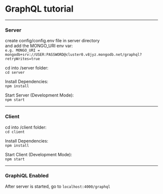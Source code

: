 # GraphQL tutorial

---

### Server

create config/config.env file in server directory     
and add the MONGO_URI env var:      
`e.g. MONGO_URI = mongodb+srv://USER:PASSWORD@cluster0.v8jyz.mongodb.net/graphql?retryWrites=true`

cd into /server folder:  
`cd server`

Install Dependencies:  
`npm install`

Start Server (Development Mode):  
`npm start`

---

### Client

cd into /client folder:  
`cd client`

Install Dependencies:  
`npm install`

Start Client (Development Mode):  
`npm start`

---

### GraphiQL Enabled

After server is started, go to `localhost:4000/graphql`
